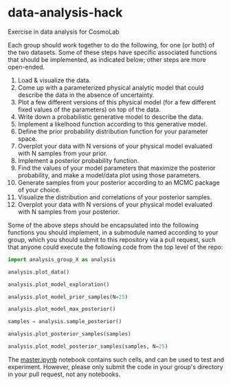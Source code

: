 # data-analysis-hack
Exercise in data analysis for CosmoLab

Each group should work together to do the following, for one (or both) of the two datasets.  Some of these steps have specific associated functions that should be implemented, as indicated below; other steps are more open-ended.

1. Load & visualize the data.
2. Come up with a parameterized physical analytic model that could describe the data in the absence of uncertainty.
3. Plot a few different versions of this physical model (for a few different fixed values of the parameters) on top of the data. 
4. Write down a probabilistic generative model to describe the data.
5. Implement a likelhood function according to this generative model.
6. Define the prior probability distribution function for your parameter space.
7. Overplot your data with N versions of your physical model evaluated with N samples from your prior. 
8. Implement a posterior probability function.
9. Find the values of your model parameters that maximize the posterior probability, and make a model/data plot using those parameters.
10. Generate samples from your posterior according to an MCMC package of your choice.
11. Visualize the distribution and correlations of your posterior samples.
12. Overplot your data with N versions of your physical model evaluated with N samples from your posterior.

Some of the above steps should be encapsulated into the following functions you should implement, in a submodule named according to your group, which you should submit to this repository via a pull request, such that anyone could execute the following code from the top level of the repo:

```python
import analysis_group_X as analysis

analysis.plot_data()

analysis.plot_model_exploration()

analysis.plot_model_prior_samples(N=25)

analysis.plot_model_max_posterior()

samples = analysis.sample_posterior()

analysis.plot_posterior_samples(samples)

analysis.plot_model_posterior_samples(samples, N=25)

```

The [master.ipynb](master.ipynb) notebook contains such cells, and can be used to test and experiment.  However, please only submit the code in your group's directory in your pull request, not any notebooks.
